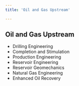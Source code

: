 ```yaml
---
title: 'Oil and Gas Upstream'

---
```


## Oil and Gas Upstream

- Drilling Engineering
- Completion and Stimulation
- Production Engineering
- Reservoir Engineering
- Reservoir Geomechanics
- Natural Gas Engineering
- Enhanced Oil Recovery